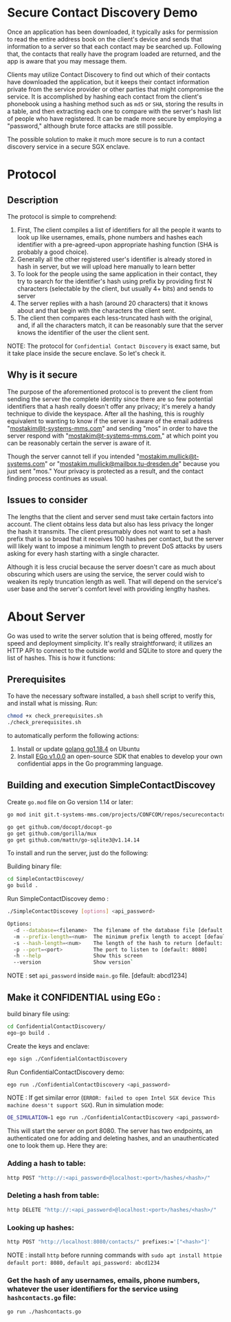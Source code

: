 # Secure Contact Discovery Demo

Once an application has been downloaded, it typically asks for permission to read the entire address book on the client's device and sends that information to a server so that each contact may be searched up. Following that, the contacts that really have the program loaded are returned, and the app is aware that you may message them.

Clients may utilize Contact Discovery to find out which of their contacts have downloaded the application, but it keeps their contact information private from the service provider or other parties that might compromise the service.
It is accomplished by hashing each contact from the client's phonebook using a hashing method such as `md5` or `SHA`, storing the results in a table, and then extracting each one to compare with the server's hash list of people who have registered. It can be made more secure by employing a "password," although brute force attacks are still possible.

The possible solution to make it much more secure is to run a contact discovery service in a secure SGX enclave.

# Protocol
## Description
The protocol is simple to comprehend:

1. First, The client compiles a list of identifiers for all the people it wants to look up like usernames, emails, phone numbers and hashes each identifier with a pre-agreed-upon appropriate hashing function (SHA is probably a good choice).
2. Generally all the other registered user's identifier is already stored in hash in server, but we will upload here manually to learn better
3. To look for the people using the same application in their contact, they try to search for the identifier's hash using prefix by providing first N characters (selectable by the client, but usually 4+ bits) and sends to server
4. The server replies with a hash (around 20 characters) that it knows about and that begin with the characters the client sent.
5. The client then compares each less-truncated hash with the original, and, if all the characters match, it can be reasonably sure that the server knows the identifier of the user the client sent.

NOTE: The protocol for `Confidential Contact Discovery` is exact same, but it take place inside the secure enclave. So let's check it.

## Why is it secure
The purpose of the aforementioned protocol is to prevent the client from sending the server the complete identity since there are so few potential identifiers that a hash really doesn't offer any privacy; it's merely a handy technique to divide the keyspace. After all the hashing, this is roughly equivalent to wanting to know if the server is aware of the email address "mostakim@t-systems-mms.com" and sending "mos" in order to have the server respond with "mostakim@t-systems-mms.com," at which point you can be reasonably certain the server is aware of it.

Though the server cannot tell if you intended "mostakim.mullick@t-systems.com" or "mostakim.mullick@mailbox.tu-dresden.de" because you just sent "mos." Your privacy is protected as a result, and the contact finding process continues as usual.

## Issues to consider
The lengths that the client and server send must take certain factors into account. The client obtains less data but also has less privacy the longer the hash it transmits. The client presumably does not want to set a hash prefix that is so broad that it receives 100 hashes per contact, but the server will likely want to impose a minimum length to prevent DoS attacks by users asking for every hash starting with a single character.

Although it is less crucial because the server doesn't care as much about obscuring which users are using the service, the server could wish to weaken its reply truncation length as well. That will depend on the service's user base and the server's comfort level with providing lengthy hashes.

# About Server
Go was used to write the server solution that is being offered, mostly for speed and deployment simplicity. It's really straightforward; it utilizes an HTTP API to connect to the outside world and SQLite to store and query the list of hashes. This is how it functions:

## Prerequisites

To have the necessary software installed, a `bash` shell script to verify this, and install what is missing. Run:

```bash
chmod +x check_prerequisites.sh
./check_prerequisites.sh
```
to automatically perform the following actions:

1. Install or update [golang go1.18.4](https://linuxhint.com/install-go-ubuntu-2/) on Ubuntu
2. Install [EGo v1.0.0](https://github.com/edgelesssys/ego#install-the-deb-package) an open-source SDK that enables to develop your own confidential apps in the Go programming language.


## Building and execution SimpleContactDiscovey
Create `go.mod` file on Go version 1.14 or later:
```bash
go mod init git.t-systems-mms.com/projects/CONFCOM/repos/securecontactdiscovery

go get github.com/docopt/docopt-go
go get github.com/gorilla/mux
go get github.com/mattn/go-sqlite3@v1.14.14 

```
To install and run the server, just do the following:

Building binary file:
```bash
cd SimpleContactDiscovey/
go build .
```
Run SimpleContactDiscovey demo :
```bash
./SimpleContactDiscovey [options] <api_password>

Options:
  -d --database=<filename>  The filename of the database file [default: contacts.sqlite3]
  -m --prefix-length=<num>  The minimum prefix length to accept [default: 4]
  -s --hash-length=<num>    The length of the hash to return [default: 20]
  -p --port=<port>          The port to listen to [default: 8080]
  -h --help                 Show this screen
  --version                 Show version`

```
NOTE : set `api_password` inside `main.go` file. [default: abcd1234]

## Make it CONFIDENTIAL using EGo :
build binary file using: 
```bash
cd ConfidentialContactDiscovery/
ego-go build .
```
Create the keys and enclave: 
```bash
ego sign ./ConfidentialContactDiscovery
```
Run ConfidentialContactDiscovery demo: 
```bash
ego run ./ConfidentialContactDiscovery <api_password>
```

NOTE : If get similar error (`ERROR: failed to open Intel SGX device
This machine doesn't support SGX`). Run in simulation mode:
```bash
OE_SIMULATION=1 ego run ./ConfidentialContactDiscovery <api_password>
```

This will start the server on port 8080. The server has two endpoints, an authenticated one for adding and deleting hashes, and an unauthenticated one to look them up. Here they are: 

### Adding a hash to table: 
```bash
http POST "http://:<api_password>@localhost:<port>/hashes/<hash>/"
```

### Deleting a hash from table:
```bash
http DELETE "http://:<api_password>@localhost:<port>/hashes/<hash>/"
```

### Looking up hashes: 
```bash
http POST "http://localhost:8080/contacts/" prefixes:='["<hash>"]'
```
NOTE : install `http` before running commands with  `sudo apt install httpie`
`default port: 8080,`
`default api_password: abcd1234`

### Get the hash of any usernames, emails, phone numbers, whatever the user identifiers for the service using `hashcontacts.go` file:
```bash
go run ./hashcontacts.go
```

